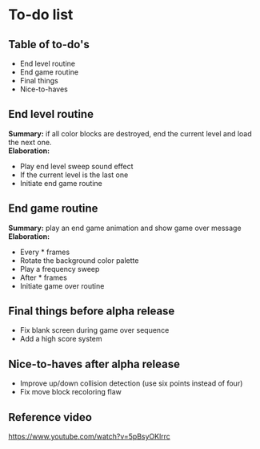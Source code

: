 # To-do list

## Table of to-do's
- End level routine
- End game routine
- Final things
- Nice-to-haves

## End level routine
**Summary:** if all color blocks are destroyed, end the current level and load the next one.  
**Elaboration:**
- Play end level sweep sound effect
- If the current level is the last one
- Initiate end game routine

## End game routine
**Summary:** play an end game animation and show game over message  
**Elaboration:**
- Every \* frames
- Rotate the background color palette
- Play a frequency sweep
- After \* frames
- Initiate game over routine

## Final things before alpha release
- Fix blank screen during game over sequence
- Add a high score system

## Nice-to-haves after alpha release
- Improve up/down collision detection (use six points instead of four)
- Fix move block recoloring flaw

## Reference video
https://www.youtube.com/watch?v=5pBsyOKlrrc
